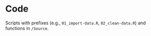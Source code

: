 Code
================

Scripts with prefixes (e.g., `01_import-data.R`, `02_clean-data.R`) and
functions in `/Source`.
